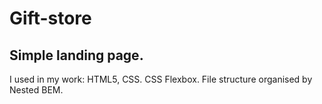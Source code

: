 Gift-store
===

Simple landing page.
---
I used in my work: HTML5, CSS. CSS Flexbox. File structure organised by Nested BEM.
